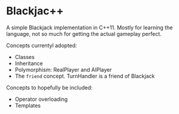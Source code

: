 # Blackjac++

A simple Blackjack implementation in C++11. Mostly for learning the language, not so much for getting the actual gameplay perfect.

Concepts currentyl adopted:
- Classes
- Inheritance
- Polymorphism: RealPlayer and AIPlayer
- The `friend` concept. TurnHandler is a friend of Blackjack

Concepts to hopefully be included:
- Operator overloading
- Templates